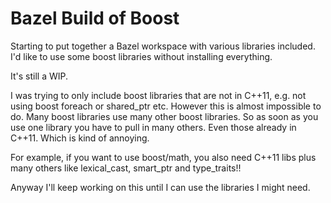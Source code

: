 # Bazel Build of Boost

Starting to put together a Bazel workspace with various libraries included.
I'd like to use some boost libraries without installing everything.

It's still a WIP.

I was trying to only include boost libraries that are not in C++11,
e.g. not using boost foreach or shared_ptr etc. However this is almost
impossible to do. Many boost libraries use many other boost
libraries. So as soon as you use one library you have to pull in many
others. Even those already in C++11. Which is kind of annoying.

For example, if you want to use boost/math, you also need C++11 libs
plus many others like lexical_cast, smart_ptr and type_traits!!

Anyway I'll keep working on this until I can use the libraries I might
need.
